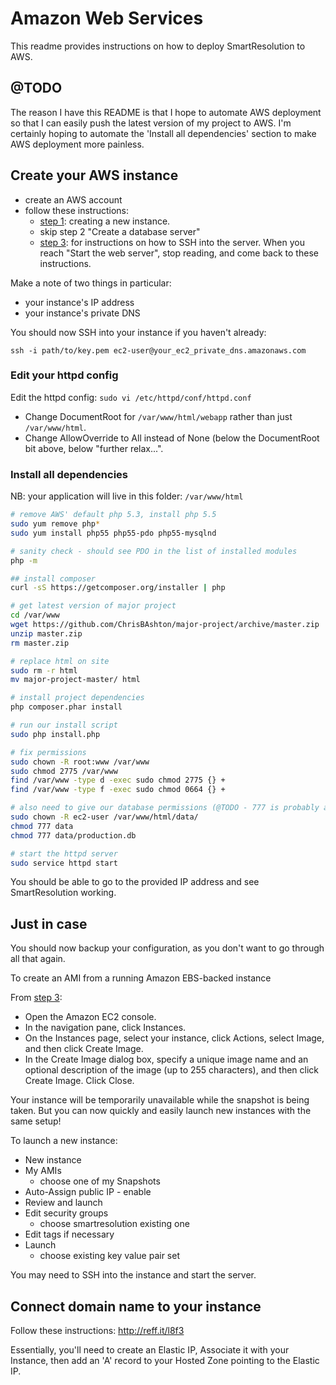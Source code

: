 # Amazon Web Services
This readme provides instructions on how to deploy SmartResolution to AWS.

## @TODO
The reason I have this README is that I hope to automate AWS deployment so that I can easily push the latest version of my project to AWS. I'm certainly hoping to automate the 'Install all dependencies' section to make AWS deployment more painless.

## Create your AWS instance

* create an AWS account
* follow these instructions:
    - [step 1](http://docs.aws.amazon.com/gettingstarted/latest/wah-linux/getting-started-application-server.html): creating a new instance.
    - skip step 2 "Create a database server"
    - [step 3](http://docs.aws.amazon.com/gettingstarted/latest/wah-linux/getting-started-deploy-app.html): for instructions on how to SSH into the server. When you reach "Start the web server", stop reading, and come back to these instructions.

Make a note of two things in particular:

* your instance's IP address
* your instance's private DNS

You should now SSH into your instance if you haven't already:

`ssh -i path/to/key.pem ec2-user@your_ec2_private_dns.amazonaws.com`

### Edit your httpd config

Edit the httpd config:
`sudo vi /etc/httpd/conf/httpd.conf`

* Change DocumentRoot for `/var/www/html/webapp` rather than just `/var/www/html`.
* Change AllowOverride to All instead of None (below the DocumentRoot bit above, below "further relax...".

### Install all dependencies

NB: your application will live in this folder: `/var/www/html`

```bash
# remove AWS' default php 5.3, install php 5.5
sudo yum remove php*
sudo yum install php55 php55-pdo php55-mysqlnd

# sanity check - should see PDO in the list of installed modules
php -m

## install composer
curl -sS https://getcomposer.org/installer | php

# get latest version of major project
cd /var/www
wget https://github.com/ChrisBAshton/major-project/archive/master.zip
unzip master.zip
rm master.zip

# replace html on site
sudo rm -r html
mv major-project-master/ html

# install project dependencies
php composer.phar install

# run our install script
sudo php install.php

# fix permissions
sudo chown -R root:www /var/www
sudo chmod 2775 /var/www
find /var/www -type d -exec sudo chmod 2775 {} +
find /var/www -type f -exec sudo chmod 0664 {} +

# also need to give our database permissions (@TODO - 777 is probably a bad idea)
sudo chown -R ec2-user /var/www/html/data/
chmod 777 data
chmod 777 data/production.db

# start the httpd server
sudo service httpd start
```

You should be able to go to the provided IP address and see SmartResolution working.

## Just in case

You should now backup your configuration, as you don't want to go through all that again.

To create an AMI from a running Amazon EBS-backed instance

From [step 3](http://docs.aws.amazon.com/gettingstarted/latest/wah-linux/getting-started-deploy-app.html):

* Open the Amazon EC2 console.
* In the navigation pane, click Instances.
* On the Instances page, select your instance, click Actions, select Image, and then click Create Image.
* In the Create Image dialog box, specify a unique image name and an optional description of the image (up to 255 characters), and then click Create Image. Click Close.

Your instance will be temporarily unavailable while the snapshot is being taken. But you can now quickly and easily launch new instances with the same setup!

To launch a new instance:

* New instance
* My AMIs
    - choose one of my Snapshots
* Auto-Assign public IP - enable
* Review and launch
* Edit security groups
    - choose smartresolution existing one
* Edit tags if necessary
* Launch
    - choose existing key value pair set

You may need to SSH into the instance and start the server.

## Connect domain name to your instance

Follow these instructions: http://reff.it/l8f3

Essentially, you'll need to create an Elastic IP, Associate it with your Instance, then add an 'A' record to your Hosted Zone pointing to the Elastic IP.
